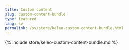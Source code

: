 ```yaml
---
title: Custom content
slug: custom-content-bundle
type: featured
lang: sv
permalink: /sv/store/keleo-custom-content-bundle.html
---
```


{% include store/keleo-custom-content-bundle.md %}
